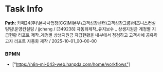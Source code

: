 # Task Info

**Path:** 카페24(주)\본사사업장\[CG]MI본부\고객성장센터\고객성장그룹\비즈니스컨설팅팀\운영컨설팅 / jjchang / [349238] 자동화제작_유지보수 _ 상생지원금 계정별 지급현황 리포트 제작_계정별 상생지원금 지급현황을 내부에서 점검하고 고객사에 공유하고자 리포트 자동화 제작 / 2025-10-01_00-00-00

### BPMN
- ["https://n8n-mi-043-web.hanpda.com/home/workflows"]

